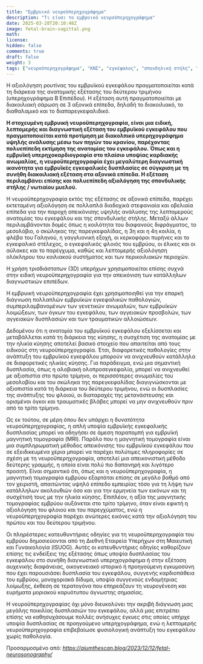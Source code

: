 ```yaml
---
title: "Εμβρυικό νευροϋπερηχογράφημα"
description: "Τι είναι το εμβρυικό νευροϋπερηχογράφημα"
date: 2025-03-28T20:10:48Z
image: fetal-brain-sagittal.png
math: 
license: 
hidden: false
comments: true
draft: false
weight: 3
tags: ["νευροϋπερηχογράφημα", "ΚΝΣ", "εγκέφαλος", "σπονδηλική στήλη", "νωτιαίος μυελός"]
---
```


Η αξιολόγηση ρουτίνας του εμβρυϊκού εγκεφάλου πραγματοποιείται κατά τη διάρκεια της ανατομικής εξέτασης του δεύτερου τριμήνου (υπερηχογράφημα Β Επιπέδου). Η εξέταση αυτή πραγματοποιείται με διακοιλιακή σάρωση σε 3 αξονικά επίπεδα, δηλαδή το διακοιλιακό, το διαθαλαμικό και το διαπαρεγκεφαλιδικό.

**Η στοχευμένη εμβρυική νευροϋπερηχογραφία, είναι μια ειδική, λεπτομερής και διαγνωστική εξέταση του εμβρυϊκού εγκεφάλου που πραγματοποιείται κατά προτίμηση με διακολπικό υπερηχογράφημα υψηλής ανάλυσης μέσω των πηγών του κρανίου, παρέχοντας πολυεπίπεδη εκτίμηση της ανατομίας του εγκεφάλου. Όπως και η εμβρυϊκή υπερηχοκαρδιογραφία στο πλαίσιο υποψίας καρδιακής ανωμαλίας, η νευροϋπερηχογραφία έχει μεγαλύτερη διαγνωστική ικανότητα για εμβρυϊκές εγκεφαλικές δυσπλασίες σε σύγκριση με τη συνήθη διακοιλιακή εξέταση στα αξονικά επίπεδα. Η εξέταση περιλαμβάνει επίσης και πολυεπίπεδη αξιολόγηση της σπονδυλικής στήλης / νωτιαίου μυελού.**

Η νευροϋπερηχογραφία εκτός της εξέτασης σε αξονικά επίπεδα, παρέχει εκτεταμένη αξιολόγηση σε πολλαπλά διαδοχικά στεφανιαία και οβελιαία επίπεδα για την παροχή απεικόνισης υψηλής ανάλυσης της λεπτομερούς ανατομίας του εγκεφάλου και της σπονδυλικής στήλης. Μεταξύ άλλων περιλαμβάνονται δομές όπως η κοιλότητα του διαφανούς διφράγματος, το μεσολόβιο, ο σκώληκας της παρεγκεφαλίδας, η 3η και η 4η κοιλία, η φλέβα του Γαληνού, η γαγγλιονική εξοχή, οι κερκοφόροι πυρήνες και το εγκεφαλικό στέλεχος, ο εγκεφαλικός φλοιός του εμβρύου, οι έλικες και οι αύλακες και το παρέγχυμα, καθώς και λεπτομερής αξιολόγηση ολόκληρου του κοιλιακού συστήματος και των περικοιλιακών περιοχών.

Η χρήση τρισδιάστατων (3D) υπερήχων χρησιμοποιείται επίσης συχνά στην ειδική νευροϋπερηχογραφία για την απεικόνιση των κατάλληλων διαγνωστικών επιπέδων.

Η εμβρυική νευροϋπερηχογραφία έχει χρησιμοποιηθεί για την επαρκή διάγνωση πολλαπλών εμβρυϊκών εγκεφαλικών παθολογιών, συμπεριλαμβανομένων των γενετικών ανωμαλιών, των εμβρυϊκών λοιμώξεων, των όγκων του εγκεφάλου, των αγγειακών προσβολών, των αγγειακών δυσπλασιών  και των τραυματικών αλλοιώσεων.

Δεδομένου ότι η ανατομία του εμβρυϊκού εγκεφάλου εξελίσσεται και μεταβάλλεται κατά τη διάρκεια της κύησης, η συσχέτιση της ανατομίας με την ηλικία κύησης αποτελεί βασικό στοιχείο που απαιτείται από τους ειδικούς στη νευροϋπερηχογραφία. Έτσι, διαφορετικές παθολογίες στην ανάπτυξη του εμβρυϊκού εγκεφάλου μπορούν να ανιχνευθούν κατάλληλα σε διαφορετικές ηλικίες κύησης. Για παράδειγμα, ενώ μια σημαντική δυσπλασία, όπως η αλοβιακή ολοπροσεγκεφαλία, μπορεί να ανιχνευθεί με αξιοπιστία στο πρώτο τρίμηνο, οι περισσότερες ανωμαλίες του μεσολοβίου και του σκώληκα της παρεγκεφαλίδας διαγιγνώσκονται με αξιοπιστία κατά τη διάρκεια του δεύτερου τριμήνου, ενώ οι δυσπλασίες της ανάπτυξης του φλοιού, οι διαταραχές της μετανάστευσης και ορισμένοι όγκοι και τραυματικές βλάβες μπορεί να μην ανιχνευθούν πριν από το τρίτο τρίμηνο.

Ως εκ τούτου, σε μέρη όπου δεν υπάρχει η δυνατότητα νευροϋπερηχογραφίας, η απλή υποψία εμβρυϊκής εγκεφαλικής δυσπλασίας μπορεί να οδηγήσει σε άμεση παραπομπή για εμβρυϊκή μαγνητική τομογραφία (MRI). Παρόλο που η μαγνητική τομογραφία είναι μια συμπληρωματική μέθοδος απεικόνισης του εμβρυϊκού εγκεφάλου που σε εξειδικευμένα χέρια μπορεί να παρέχει πολύτιμες πληροφορίες σε σχέση με τη νευροϋπερηχογραφία, αποτελεί μια απεικονιστική μέθοδο δεύτερης γραμμής, η οποία είναι πολύ πιο δαπανηρή και λιγότερο προσιτή. Είναι σημαντικό ότι, όπως και η νευροϋπερηχογραφία, η μαγνητική τομογραφία εμβρύου εξαρτάται επίσης σε μεγάλο βαθμό από τον χειριστή, απαιτώντας υψηλό επίπεδο εμπειρίας τόσο για τη λήψη των κατάλληλων ακολουθιών όσο και για την ερμηνεία των εικόνων και τη συσχέτισή τους με την ηλικία κύησης. Επιπλέον, η αξία της μαγνητικής τομογραφίας εμβρύου αυξάνεται στο τρίτο τρίμηνο, όταν είναι εφικτή η αξιολόγηση του φλοιού και του παρεγχύματος, ενώ η νευροϋπερηχογραφία παρέχει ανώτερες εικόνες κατά την αξιολόγηση του πρώτου και του δεύτερου τριμήνου.

Οι πληρέστερες κατευθυντήριες οδηγίες για τη νευροϋπερηχογραφία του εμβρύου δημοσιεύονται από τη Διεθνή Εταιρεία Υπερήχων στη Μαιευτική και Γυναικολογία (ISUOG).  Αυτές οι κατευθυντήριες οδηγίες καθορίζουν επίσης τις ενδείξεις της εξέτασης όπως υποψία δυσπλασίας του εγκεφάλου στο συνήθη διαγνωστικό υπερηχογράφημα ή στην εξέταση αυχενικής διαφάνειας, οικογενειακό ιστορικό ή προηγούμενη εγκυμοσύνη που έχει παρουσιάσει δυσπλασία του εγκεφάλου, συγγενής καρδιοπάθεια του εμβρύου, μονοχοριακά δίδυμα, υποψία συγγενούς ενδομήτριας λοίμωξης, έκθεση σε τερατογόνα που επηρεάζουν τη νευρογένεση και ευρήματα μοριακού καρυότυπου άγνωστης σημασίας.

Η νευροϋπερηχογραφίας όχι μόνο διευκολύνει την ακριβή διάγνωση μιας μεγάλης ποικιλίας δυσπλασιών του εγκεφάλου, αλλά μας επιτρέπει επίσης να καθησυχάσουμε πολλές ανήσυχες έγκυες στις οποίες υπήρχε υποψία δυσπλασίας σε προηγούμενο υπερηχογράφημα, ενώ η λεπτομερής νευροϋπερηχογραφία επιβεβαίωσε φυσιολογική ανάπτυξη του εγκεφάλου χωρίς παθολογία.


Προσαρμοσμένο από: *https://aiumthescan.blog/2023/12/12/fetal-neurosonography/*

